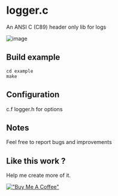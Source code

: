 # logger.c

An ANSI C (C89) header only lib for logs

![image](https://user-images.githubusercontent.com/15613425/143301975-5f01fd49-92a6-476a-a14a-d54203b58abf.png)

## Build example

```
cd example
make
```

## Configuration

c.f logger.h for options

## Notes

Feel free to report bugs and improvements

## Like this work ?

Help me create more of it.

[!["Buy Me A Coffee"](https://www.buymeacoffee.com/assets/img/custom_images/orange_img.png)](https://www.buymeacoffee.com/n67094)
